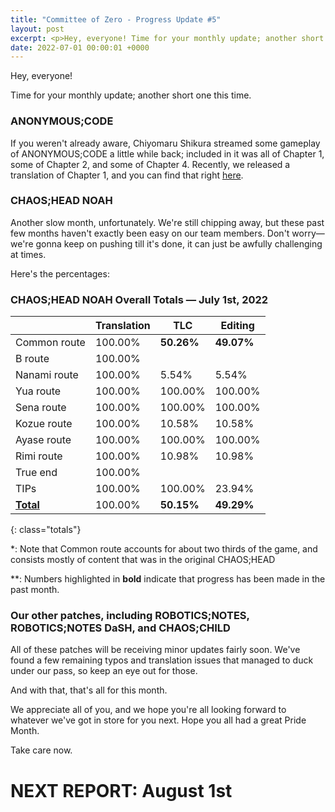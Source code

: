 ```yaml
---
title: "Committee of Zero - Progress Update #5"
layout: post
excerpt: <p>Hey, everyone! Time for your monthly update; another short one this time.</p>
date: 2022-07-01 00:00:01 +0000
---
```


Hey, everyone!

Time for your monthly update; another short one this time.

### ANONYMOUS;CODE

If you weren't already aware, Chiyomaru Shikura streamed some gameplay of ANONYMOUS;CODE a little while back; included in it was all of Chapter 1, some of Chapter 2, and some of Chapter 4. Recently, we released a translation of Chapter 1, and you can find that right [here](https://www.youtube.com/watch?v=ICZiQi-mDiQ).

### CHAOS;HEAD NOAH

Another slow month, unfortunately. We're still chipping away, but these past few months haven't exactly been easy on our team members. Don't worry—we're gonna keep on pushing till it's done, it can just be awfully challenging at times. 

Here's the percentages:

### CHAOS;HEAD NOAH Overall Totals — July 1st, 2022

|                  | **Translation** | **TLC**    | **Editing** |
| ---------------- | --------------- | ---------- | ----------- |
| Common route     | 100.00%         | **50.26%** | **49.07%**  |
| B route          | 100.00%         |            |             |
| Nanami route     | 100.00%         | 5.54%      | 5.54%       |
| Yua route        | 100.00%         | 100.00%    | 100.00%     |
| Sena route       | 100.00%         | 100.00%    | 100.00%     |
| Kozue route      | 100.00%         | 10.58%     | 10.58%      |
| Ayase route      | 100.00%         | 100.00%    | 100.00%     |
| Rimi route       | 100.00%         | 10.98%     | 10.98%      |
| True end         | 100.00%         |            |             |
| TIPs             | 100.00%         | 100.00%    | 23.94%      |
| **<u>Total</u>** | 100.00%         | **50.15%** | **49.29%**  |
{: class="totals"}

\*: Note that Common route accounts for about two thirds of the game, and consists mostly of content that was in the original CHAOS;HEAD

\*\*: Numbers highlighted in **bold** indicate that progress has been made in the past month.


### Our other patches, including ROBOTICS;NOTES, ROBOTICS;NOTES DaSH, and CHAOS;CHILD

All of these patches will be receiving minor updates fairly soon. We've found a few remaining typos and translation issues that managed to duck under our pass, so keep an eye out for those. 

And with that, that's all for this month.

We appreciate all of you, and we hope you're all looking forward to whatever we've got in store for you next. Hope you all had a great Pride Month.

Take care now.

# NEXT REPORT: August 1st